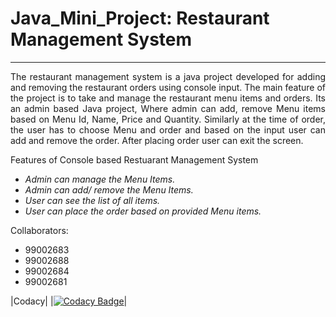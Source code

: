 # Java_Mini_Project: Restaurant Management System
----------------------------------------------
<p style='text-align: justify;'> The restaurant management system is a java project developed for adding and removing the restaurant orders using console input. The main feature of the project is to take and manage the restaurant menu items and orders. Its an admin based Java project, Where admin can add, remove Menu items based on Menu Id, Name, Price and Quantity. Similarly at the time of order, the user has to choose Menu and order and based on the input user can add and remove the order. After placing order user can exit the screen. </p>

Features of Console based Restuarant Management System
* _Admin can manage the Menu Items._
* _Admin can add/ remove the Menu Items._
* _User can see the list of all items._
* _User can place the order based on provided Menu items._

Collaborators:
* 99002683
* 99002688
* 99002684
* 99002681


|Codacy|
|[![Codacy Badge](https://app.codacy.com/project/badge/Grade/aadea4086ab04c25b79b074939bbbed2)](https://www.codacy.com/gh/99002688/Java_Mini_Project/dashboard?utm_source=github.com&amp;utm_medium=referral&amp;utm_content=99002688/Java_Mini_Project&amp;utm_campaign=Badge_Grade)|
